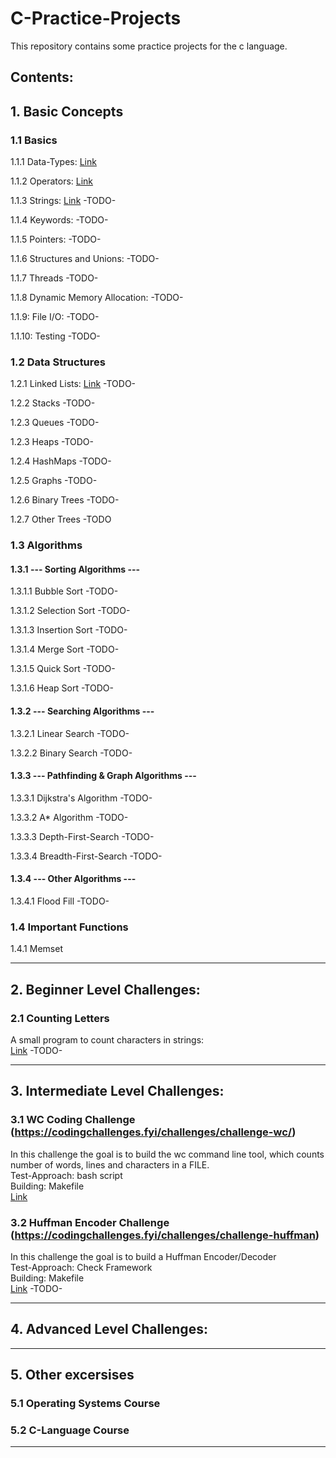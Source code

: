 # C-Practice-Projects

This repository contains some practice projects for the c language. 

## Contents:

## 1. Basic Concepts 

### 1.1 Basics 
1.1.1 Data-Types:
[Link](/Basic-Concepts/Basics/Data-Types/)  

1.1.2 Operators:
[Link](/Basic-Concepts/Basics/Operators/) 

1.1.3 Strings:
[Link](/Basic-Concepts/Basics/Strings)
-TODO-

1.1.4 Keywords:
-TODO-

1.1.5 Pointers:
-TODO-

1.1.6 Structures and Unions:
-TODO-

1.1.7 Threads
-TODO-

1.1.8 Dynamic Memory Allocation:
-TODO-

1.1.9: File I/O:
-TODO-

1.1.10: Testing
-TODO-


### 1.2 Data Structures  
1.2.1 Linked Lists:
[Link](/Basic-Concepts/Data-Structures/Linked-List)
-TODO-

1.2.2 Stacks
-TODO-

1.2.3 Queues
-TODO-

1.2.3 Heaps
-TODO-

1.2.4 HashMaps
-TODO-

1.2.5 Graphs
-TODO-

1.2.6 Binary Trees
-TODO-

1.2.7 Other Trees
-TODO



### 1.3 Algorithms  

#### 1.3.1 --- Sorting Algorithms --- 

1.3.1.1 Bubble Sort -TODO-  

1.3.1.2 Selection Sort -TODO-  

1.3.1.3 Insertion Sort -TODO-  

1.3.1.4 Merge Sort -TODO-  

1.3.1.5 Quick Sort -TODO-  

1.3.1.6 Heap Sort  -TODO-  

#### 1.3.2 --- Searching Algorithms ---  

1.3.2.1 Linear Search  -TODO-  

1.3.2.2 Binary Search  -TODO-  

#### 1.3.3 --- Pathfinding & Graph Algorithms ---  

1.3.3.1 Dijkstra's Algorithm -TODO-  

1.3.3.2 A* Algorithm -TODO-  

1.3.3.3 Depth-First-Search -TODO-  

1.3.3.4 Breadth-First-Search -TODO-  

#### 1.3.4 --- Other Algorithms ---  

1.3.4.1 Flood Fill -TODO-

### 1.4 Important Functions  

1.4.1 Memset  

---

## 2. Beginner Level Challenges:

### 2.1 Counting Letters
A small program to count characters in strings:  
[Link](/Beginner-Level/Counting-Letters/)
-TODO-

---

## 3. Intermediate Level Challenges:

### 3.1 WC Coding Challenge (https://codingchallenges.fyi/challenges/challenge-wc/)
In this challenge the goal is to build the wc command line tool, which counts number of words, lines and characters in a FILE.  
Test-Approach: bash script  
Building: Makefile  
[Link](/Intermediate-Level/WC-Challenge/)  

### 3.2 Huffman Encoder Challenge (https://codingchallenges.fyi/challenges/challenge-huffman)
In this challenge the goal is to build a Huffman Encoder/Decoder  
Test-Approach: Check Framework  
Building: Makefile  
[Link](/Intermediate-Level/Huffman-Encoder-Challenge/)
-TODO-

---

## 4. Advanced Level Challenges:

---

## 5. Other excersises

### 5.1 Operating Systems Course

### 5.2 C-Language Course
---
